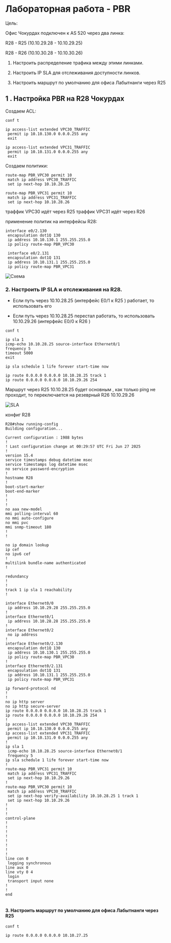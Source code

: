 
# Лабораторная работа - PBR 

Цель: <br/>


Офис Чокурдах подключен к AS 520 через два линка:

R28 - R25 (10.10.29.28 - 10.10.29.25)

R28 - R26 (10.10.30.28 - 10.10.30.26)

1. Настроить распределение трафика между этими линками.

2. Настроить IP SLA для отслеживания доступности линков.

3. Настроить маршрут по умолчанию для офиса Лабытнанги через R25

## 1 . Настройка PBR на R28 Чокурдах

Создаем ACL: 
```
conf t

ip access-list extended VPC30_TRAFFIC
 permit ip 10.10.130.0 0.0.0.255 any
 exit

ip access-list extended VPC31_TRAFFIC
 permit ip 10.10.131.0 0.0.0.255 any
 exit
```
Создаем политики:
```
route-map PBR_VPC30 permit 10
 match ip address VPC30_TRAFFIC
 set ip next-hop 10.10.28.25

route-map PBR_VPC31 permit 10
 match ip address VPC31_TRAFFIC
 set ip next-hop 10.10.28.26
```
траффик VPC30 идёт через R25
траффик VPC31 идёт через R26

применение политик на интерфейсы R28:
```
interface e0/2.130
 encapsulation dot1Q 130
 ip address 10.10.130.1 255.255.255.0
 ip policy route-map PBR_VPC30

 interface e0/2.131
 encapsulation dot1Q 131
 ip address 10.10.131.1 255.255.255.0
 ip policy route-map PBR_VPC31
```
![Схема](scrn/Схема.png)

### 2. Настроить IP SLA и отслеживания на R28.

- Если путь через 10.10.28.25 (интерфейс E0/1 к R25 ) работает, то использовать его

 - Если путь через 10.10.28.25 перестал работать, то использовать 10.10.29.26 (интерфейс E0/0 к R26 ) 

 ```
conf t

ip sla 1
icmp-echo 10.10.28.25 source-interface Ethernet0/1
 frequency 5
timeout 5000
exit

ip sla schedule 1 life forever start-time now

ip route 0.0.0.0 0.0.0.0 10.10.28.25 track 1
ip route 0.0.0.0 0.0.0.0 10.10.29.26 254
```
Маршрут через R25 10.10.28.25 будет основным , как только ping не проходит, то переключается на резеврный R26 10.10.29.26

![SLA](scrn/sla.png)

конфиг R28 
```
R28#show running-config
Building configuration...

Current configuration : 1988 bytes
!
! Last configuration change at 00:29:57 UTC Fri Jun 27 2025
!
version 15.4
service timestamps debug datetime msec
service timestamps log datetime msec
no service password-encryption
!
hostname R28
!
boot-start-marker
boot-end-marker
!
!
!
no aaa new-model
mmi polling-interval 60
no mmi auto-configure
no mmi pvc
mmi snmp-timeout 180
!
!

no ip domain lookup
ip cef
no ipv6 cef
!
multilink bundle-name authenticated
!

redundancy
!
!
track 1 ip sla 1 reachability
!

interface Ethernet0/0
 ip address 10.10.29.28 255.255.255.0
!
interface Ethernet0/1
 ip address 10.10.28.28 255.255.255.0
!
interface Ethernet0/2
 no ip address
!
interface Ethernet0/2.130
 encapsulation dot1Q 130
 ip address 10.10.130.1 255.255.255.0
 ip policy route-map PBR_VPC30
!
interface Ethernet0/2.131
 encapsulation dot1Q 131
 ip address 10.10.131.1 255.255.255.0
 ip policy route-map PBR_VPC31

ip forward-protocol nd
!
!
no ip http server
no ip http secure-server
ip route 0.0.0.0 0.0.0.0 10.10.28.25 track 1
ip route 0.0.0.0 0.0.0.0 10.10.29.26 254
!
ip access-list extended VPC30_TRAFFIC
 permit ip 10.10.130.0 0.0.0.255 any
ip access-list extended VPC31_TRAFFIC
 permit ip 10.10.131.0 0.0.0.255 any
!
ip sla 1
 icmp-echo 10.10.28.25 source-interface Ethernet0/1
 frequency 5
ip sla schedule 1 life forever start-time now
!
route-map PBR_VPC31 permit 10
 match ip address VPC31_TRAFFIC
 set ip next-hop 10.10.29.26
!
route-map PBR_VPC30 permit 10
 match ip address VPC30_TRAFFIC
 set ip next-hop verify-availability 10.10.28.25 1 track 1
 set ip next-hop 10.10.29.26
!
!
!
control-plane
!
!
!
!
!
!
!
!
line con 0
 logging synchronous
line aux 0
line vty 0 4
 login
 transport input none
!
!
end


```
#### 3. Настроить маршрут по умолчанию для офиса Лабытнанги через R25

```
conf t

ip route 0.0.0.0 0.0.0.0 10.10.27.25
```
























